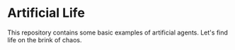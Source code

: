 # Artificial Life

This repository contains some basic examples of artificial agents. Let's find life on the brink of chaos.
